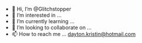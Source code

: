 - 👋 Hi, I’m @Glitchstopper
- 👀 I’m interested in ...
- 🌱 I’m currently learning ...
- 💞️ I’m looking to collaborate on ...
- 📫 How to reach me ...
dayton.kristin@hotmail.com
<!---
Glitchstopper/Glitchstopper is a ✨ special ✨ repository because its `README.md` (this file) appears on your GitHub profile.
You can click the Preview link to take a look at your changes.
--->
